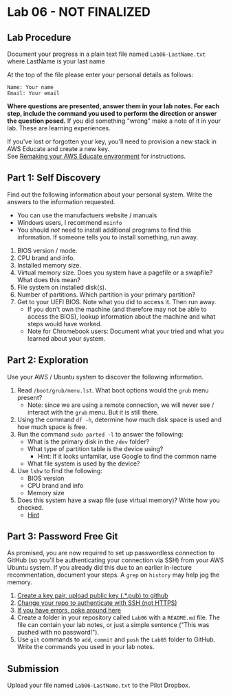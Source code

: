 # Lab 06 - NOT FINALIZED

## Lab Procedure

Document your progress in a plain text file named `Lab06-LastName.txt`  
where LastName is your last name

At the top of the file please enter your personal details as follows:

```
Name: Your name
Email: Your email

```

**Where questions are presented, answer them in your lab notes. For each step, include the command you used to perform the direction or answer the question posed.** If you did something "wrong" make a note of it in your lab. These are learning experiences.

If you've lost or forgotten your key, you'll need to provision a new stack in AWS Educate and create a new key.  
See [Remaking your AWS Educate environment](../../..) for instructions.

## Part 1: Self Discovery

Find out the following information about your personal system. Write the answers to the information requested.

- You can use the manufactuers website / manuals
- Windows users, I recommend `msinfo`
- You should _not_ need to install additional programs to find this information. If someone tells you to install something, run away.

1. BIOS version / mode.
2. CPU brand and info.
3. Installed memory size.
4. Virtual memory size. Does you system have a pagefile or a swapfile? What does this mean?
5. File system on installed disk(s).
6. Number of partitions. Which partition is your primary partition?
7. Get to your UEFI BIOS. Note what you did to access it. Then run away.
   - If you don't own the machine (and therefore may not be able to access the BIOS), lookup information about the machine and what steps would have worked.
   - Note for Chromebook users: Document what your tried and what you learned about your system.

## Part 2: Exploration

Use your AWS / Ubuntu system to discover the following information.

1. Read `/boot/grub/menu.lst`. What boot options would the `grub` menu present?
   - Note: since we are using a remote connection, we will never see / interact with the `grub` menu. But it is still there.
2. Using the command `df -h`, determine how much disk space is used and how much space is free.
3. Run the command `sudo parted -l` to answer the following:
   - What is the primary disk in the `/dev` folder?
   - What type of partition table is the device using?
     - Hint: If it looks unfamilar, use Google to find the common name
   - What file system is used by the device?
4. Use `lshw` to find the following:
   - BIOS version
   - CPU brand and info
   - Memory size
5. Does this system have a swap file (use virtual memory)? Write how you checked.
   - [Hint](https://unix.stackexchange.com/questions/23072/how-can-i-check-if-swap-is-active-from-the-command-line)

## Part 3: Password Free Git

As promised, you are now required to set up passwordless connection to GitHub (so you'll be authenticating your connection via SSH) from your AWS Ubuntu system. If you already did this due to an earlier in-lecture recommentation, document your steps. A `grep` on `history` may help jog the memory.

1. [Create a key pair, upload public key (.\*\.pub) to github](https://docs.github.com/en/github/authenticating-to-github/generating-a-new-ssh-key-and-adding-it-to-the-ssh-agent)
2. [Change your repo to authenticate with SSH (not HTTPS)](https://help.github.jp/enterprise/2.11/user/articles/changing-a-remote-s-url/)
3. [If you have errors, poke around here](https://docs.github.com/en/github/authenticating-to-github/error-permission-denied-publickey)
4. Create a folder in your repository called `Lab06` with a `README.md` file. The file can contain your lab notes, or just a simple sentence ("This was pushed with no password!").
5. Use `git` commands to `add`, `commit` and `push` the `Lab05` folder to GitHub. Write the commands you used in your lab notes.

## Submission

Upload your file named `Lab06-LastName.txt` to the Pilot Dropbox.
